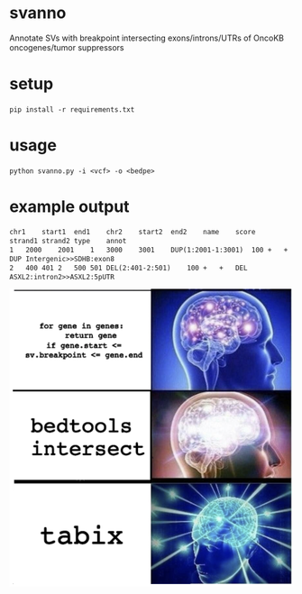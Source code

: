 # svanno
Annotate SVs with breakpoint intersecting exons/introns/UTRs of OncoKB oncogenes/tumor suppressors

# setup
`pip install -r requirements.txt`

# usage
`python svanno.py -i <vcf> -o <bedpe>`

# example output
```
chr1	start1	end1	chr2	start2	end2	name	score	strand1	strand2	type	annot
1	2000	2001	1	3000	3001	DUP(1:2001-1:3001)	100	+	+	DUP	Intergenic>>SDHB:exon8
2	400 401	2	500	501	DEL(2:401-2:501)	100	+	+	DEL	ASXL2:intron2>>ASXL2:5pUTR
```

![Alt text](sv_annot_meme.png?raw=true "")
